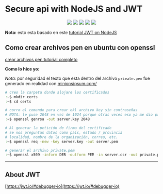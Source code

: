 # Secure api with NodeJS and JWT
<p align="center">
  <img src="https://img.shields.io/npm/v/3?color=red&label=npm&logo=npm&style=for-the-badge">
  <img src="https://img.shields.io/github/release/pablojavierjimenez/node_jwt_api?color=red&style=for-the-badge">
  <img src="https://img.shields.io/github/issues/pablojavierjimenez/node_jwt_api?color=violet&style=for-the-badge">
  <img src="https://img.shields.io/github/forks/pablojavierjimenez/node_jwt_api?color=teal&style=for-the-badge">
  <img src="https://img.shields.io/github/stars/pablojavierjimenez/node_jwt_api?style=for-the-badge">
</p>

**Nota:** esto esta basado en este [tutorial JWT on NodeJS](https://www.youtube.com/watch?v=0g0Of8jlhN8&ab_channel=TutorialEdge)

## Como crear archivos pen en ubuntu con openssl
[crear archivos pen tutorial completo](https://blog.eamexicano.com/ssl/certificado-openssl/)

**Como lo hice yo:**

_Nota:_ por seguridad el texto que esta dentro del archivo `private.pem` fue generado en realidad con [minionsipsum.com/](http://www.minionsipsum.com/)
```bash
# creo la carpeta donde alojare los certificados
:~$ mkdir certs
:~$ cd certs

# corro el comando para crear ekl archivo key sin contraseñas
# NOTA: le puse 2048 en vez de 1024 porque otras veces eso ya me dio problemas
:~$ openssl genrsa -out server.key 2048

# Al generar la petición de firma del certificado
# se nos preguntan datos como país, estado / provincia
# localidad, nombre de la organización, correo, etc.
:~$ openssl req -new -key server.key -out server.pem

# generar el archivo private.pem
:~$ openssl x509 -inform DER -outform PEM -in server.csr -out private.pem
```
----

## About JWT
[https://jwt.io/#debugger-io](https://jwt.io/#debugger-io)
